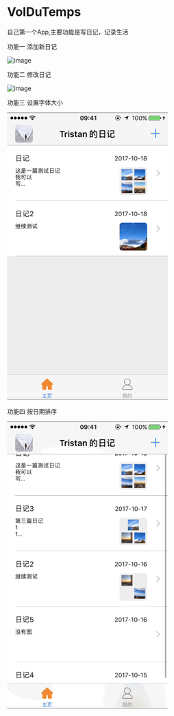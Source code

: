 # VolDuTemps
自己第一个App,主要功能是写日记，记录生活

功能一 添加新日记

![image](https://github.com/Zhuangwei-PENG/VolDuTemps/blob/master/VolDuTemps/VolDuTemps/Classes/Gif/addNewOne.gif)

功能二 修改日记

![image](https://github.com/Zhuangwei-PENG/VolDuTemps/blob/master/VolDuTemps/VolDuTemps/Classes/Gif/editExistOne.gif)

功能三 设置字体大小

![image](https://github.com/Zhuangwei-PENG/VolDuTemps/blob/master/VolDuTemps/VolDuTemps/Classes/Gif/setFontSize.gif)

功能四 按日期排序

![image](https://github.com/Zhuangwei-PENG/VolDuTemps/blob/master/VolDuTemps/VolDuTemps/Classes/Gif/sorting.gif)

